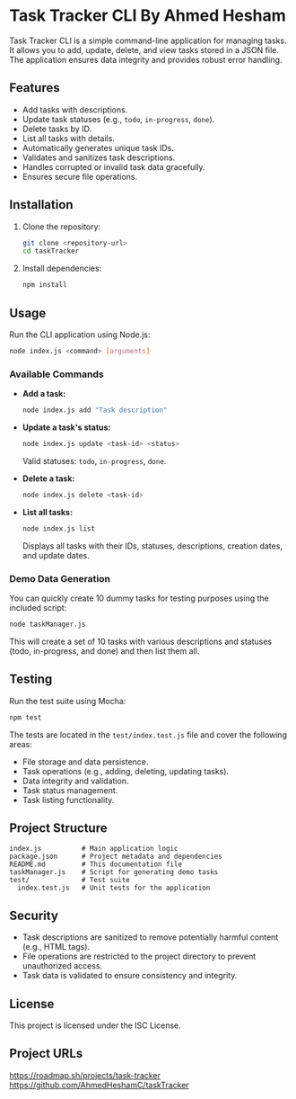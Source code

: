 # Task Tracker CLI By Ahmed Hesham

Task Tracker CLI is a simple command-line application for managing tasks. It allows you to add, update, delete, and view tasks stored in a JSON file. The application ensures data integrity and provides robust error handling.

## Features

- Add tasks with descriptions.
- Update task statuses (e.g., `todo`, `in-progress`, `done`).
- Delete tasks by ID.
- List all tasks with details.
- Automatically generates unique task IDs.
- Validates and sanitizes task descriptions.
- Handles corrupted or invalid task data gracefully.
- Ensures secure file operations.

## Installation

1. Clone the repository:
   ```bash
   git clone <repository-url>
   cd taskTracker
   ```

2. Install dependencies:
   ```bash
   npm install
   ```

## Usage

Run the CLI application using Node.js:

```bash
node index.js <command> [arguments]
```

### Available Commands

- **Add a task:**
  ```bash
  node index.js add "Task description"
  ```

- **Update a task's status:**
  ```bash
  node index.js update <task-id> <status>
  ```
  Valid statuses: `todo`, `in-progress`, `done`.

- **Delete a task:**
  ```bash
  node index.js delete <task-id>
  ```

- **List all tasks:**
  ```bash
  node index.js list
  ```
  Displays all tasks with their IDs, statuses, descriptions, creation dates, and update dates.

### Demo Data Generation

You can quickly create 10 dummy tasks for testing purposes using the included script:

```bash
node taskManager.js
```

This will create a set of 10 tasks with various descriptions and statuses (todo, in-progress, and done) and then list them all.

## Testing

Run the test suite using Mocha:

```bash
npm test
```

The tests are located in the `test/index.test.js` file and cover the following areas:

- File storage and data persistence.
- Task operations (e.g., adding, deleting, updating tasks).
- Data integrity and validation.
- Task status management.
- Task listing functionality.

## Project Structure

```
index.js          # Main application logic
package.json      # Project metadata and dependencies
README.md         # This documentation file
taskManager.js    # Script for generating demo tasks
test/             # Test suite
  index.test.js   # Unit tests for the application
```

## Security

- Task descriptions are sanitized to remove potentially harmful content (e.g., HTML tags).
- File operations are restricted to the project directory to prevent unauthorized access.
- Task data is validated to ensure consistency and integrity.

## License

This project is licensed under the ISC License.

## Project URLs
https://roadmap.sh/projects/task-tracker
https://github.com/AhmedHeshamC/taskTracker
